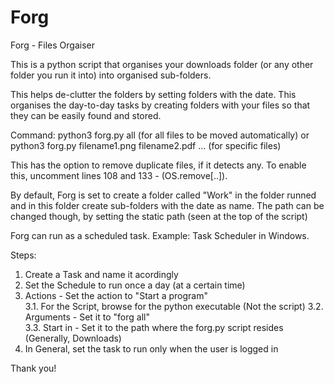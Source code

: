 # Forg

Forg - Files Orgaiser 

This is a python script that organises your downloads folder (or any other folder you run it into) into organised sub-folders.

This helps de-clutter the folders by setting folders with the date. This organises the day-to-day tasks by creating folders with your files so that they can be easily found and stored. 

Command: python3 forg.py all (for all files to be moved automatically) or python3 forg.py filename1.png filename2.pdf ... (for specific files) 
  
This has the option to remove duplicate files, if it detects any. To enable this, uncomment lines 108 and 133 - (OS.remove[..]). 
  
By default, Forg is set to create a folder called "Work" in the folder runned and in this folder create sub-folders with the date as name. The path can be changed though, by setting the static path (seen at the top of the script) 

Forg can run as a scheduled task. Example: Task Scheduler in Windows. 

Steps:
1. Create a Task and name it acordingly
2. Set the Schedule to run once a day (at a certain time) 
3. Actions - Set the action to "Start a program"     
3.1. For the Script, browse for the python executable (Not the script)
3.2. Arguments - Set it to "forg all"         
3.3. Start in - Set it to the path where the forg.py script resides (Generally, Downloads)              
4. In General, set the task to run only when the user is logged in

Thank you!
